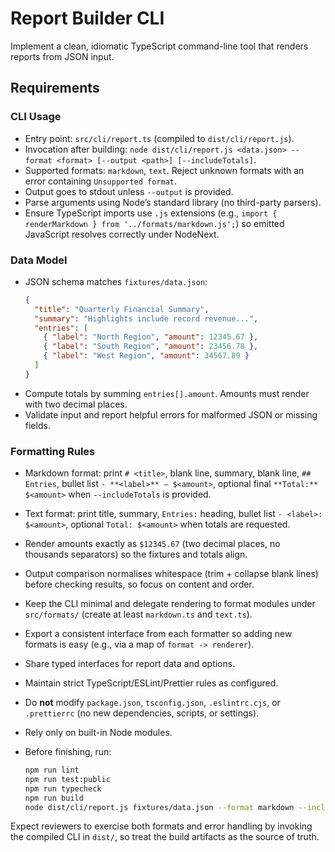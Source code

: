 # Report Builder CLI

Implement a clean, idiomatic TypeScript command-line tool that renders reports from JSON input.

## Requirements

### CLI Usage
- Entry point: `src/cli/report.ts` (compiled to `dist/cli/report.js`).
- Invocation after building: `node dist/cli/report.js <data.json> --format <format> [--output <path>] [--includeTotals]`.
- Supported formats: `markdown`, `text`. Reject unknown formats with an error containing `Unsupported format`.
- Output goes to stdout unless `--output` is provided.
- Parse arguments using Node’s standard library (no third-party parsers).
- Ensure TypeScript imports use `.js` extensions (e.g., `import { renderMarkdown } from '../formats/markdown.js';`) so emitted JavaScript resolves correctly under NodeNext.

### Data Model
- JSON schema matches `fixtures/data.json`:
  ```json
  {
    "title": "Quarterly Financial Summary",
    "summary": "Highlights include record revenue...",
    "entries": [
      { "label": "North Region", "amount": 12345.67 },
      { "label": "South Region", "amount": 23456.78 },
      { "label": "West Region", "amount": 34567.89 }
    ]
  }
  ```
- Compute totals by summing `entries[].amount`. Amounts must render with two decimal places.
- Validate input and report helpful errors for malformed JSON or missing fields.

### Formatting Rules
- Markdown format: print `# <title>`, blank line, summary, blank line, `## Entries`, bullet list `- **<label>** — $<amount>`, optional final `**Total:** $<amount>` when `--includeTotals` is provided.
- Text format: print title, summary, `Entries:` heading, bullet list `- <label>: $<amount>`, optional `Total: $<amount>` when totals are requested.
- Render amounts exactly as `$12345.67` (two decimal places, no thousands separators) so the fixtures and totals align.
- Output comparison normalises whitespace (trim + collapse blank lines) before checking results, so focus on content and order.

- Keep the CLI minimal and delegate rendering to format modules under `src/formats/` (create at least `markdown.ts` and `text.ts`).
- Export a consistent interface from each formatter so adding new formats is easy (e.g., via a map of `format -> renderer`).
- Share typed interfaces for report data and options.
- Maintain strict TypeScript/ESLint/Prettier rules as configured.

- Do **not** modify `package.json`, `tsconfig.json`, `.eslintrc.cjs`, or `.prettierrc` (no new dependencies, scripts, or settings).
- Rely only on built-in Node modules.
- Before finishing, run:
  ```bash
  npm run lint
  npm run test:public
  npm run typecheck
  npm run build
  node dist/cli/report.js fixtures/data.json --format markdown --includeTotals
  ```

Expect reviewers to exercise both formats and error handling by invoking the compiled CLI in `dist/`, so treat the build artifacts as the source of truth.
